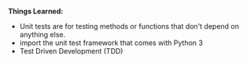 **Things Learned:**
* Unit tests are for testing methods or functions that don't depend on anything else.
* import the unit test framework that comes with Python 3
* Test Driven Development (TDD)